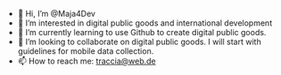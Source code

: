 - 👋 Hi, I’m @Maja4Dev
- 👀 I’m interested in digital public goods and international development
- 🌱 I’m currently learning to use Github to create digital public goods.
- 💞️ I’m looking to collaborate on digital public goods. I will start with guidelines for mobile data collection.
- 📫 How to reach me: traccia@web.de

<!---
Maja4Dev/Maja4Dev is a ✨ special ✨ repository because its `README.md` (this file) appears on your GitHub profile.
You can click the Preview link to take a look at your changes.
--->
